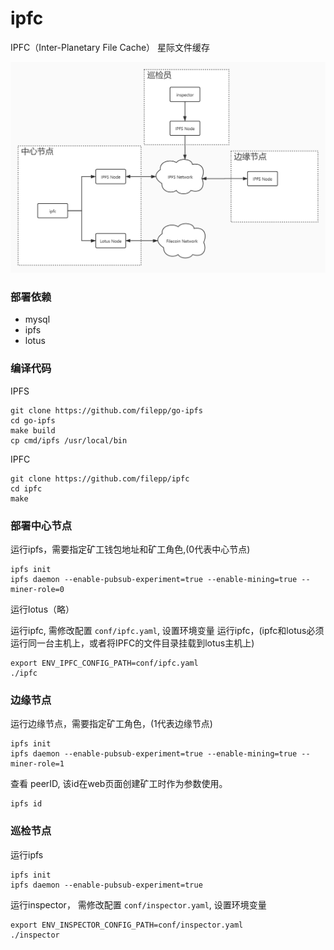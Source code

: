 # ipfc

IPFC（Inter-Planetary File Cache） 星际文件缓存

![](docs/image/topology.jpg)

### 部署依赖
- mysql
- ipfs
- lotus

### 编译代码
IPFS
```
git clone https://github.com/filepp/go-ipfs
cd go-ipfs
make build
cp cmd/ipfs /usr/local/bin
```
IPFC
```
git clone https://github.com/filepp/ipfc
cd ipfc
make
```

### 部署中心节点
运行ipfs，需要指定矿工钱包地址和矿工角色,(0代表中心节点)
```
ipfs init
ipfs daemon --enable-pubsub-experiment=true --enable-mining=true --miner-role=0
```
运行lotus（略）

运行ipfc, 需修改配置 `conf/ipfc.yaml`, 设置环境变量
运行ipfc，(ipfc和lotus必须运行同一台主机上，或者将IPFC的文件目录挂载到lotus主机上)
```
export ENV_IPFC_CONFIG_PATH=conf/ipfc.yaml
./ipfc
```

### 边缘节点
运行边缘节点，需要指定矿工角色，(1代表边缘节点)
```
ipfs init
ipfs daemon --enable-pubsub-experiment=true --enable-mining=true --miner-role=1
```
查看 peerID, 该id在web页面创建矿工时作为参数使用。
```
ipfs id
```

### 巡检节点
运行ipfs
```
ipfs init
ipfs daemon --enable-pubsub-experiment=true
```

运行inspector， 需修改配置 `conf/inspector.yaml`, 设置环境变量
```
export ENV_INSPECTOR_CONFIG_PATH=conf/inspector.yaml
./inspector
```
